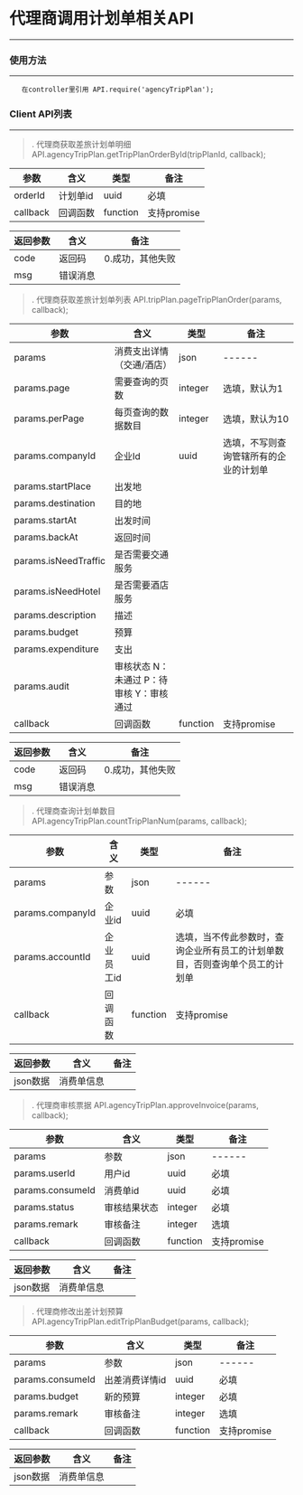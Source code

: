 # 代理商调用计划单相关API
---

### 使用方法
---

```
   在controller里引用 API.require('agencyTripPlan');
```

### Client API列表
---

>. 代理商获取差旅计划单明细 API.agencyTripPlan.getTripPlanOrderById(tripPlanId, callback);

| 参数                                    | 含义               |类型                  | 备注
|------                                 |------               |-----                |------
| orderId                                | 计划单id             |uuid              |必填
| callback                              | 回调函数             |function              |支持promise

| 返回参数 | 含义 | 备注 |
|---------|------|-----|
| code    | 返回码 | 0.成功，其他失败 |
| msg     | 错误消息 |



>. 代理商获取差旅计划单列表 API.tripPlan.pageTripPlanOrder(params, callback);

| 参数                                    | 含义               |类型                  | 备注
|------                                 |------               |-----                |------
| params                                | 消费支出详情（交通/酒店）             |json              |------
| params.page             |需要查询的页数  |integer  |选填，默认为1
| params.perPage              |每页查询的数据数目     |integer     |选填，默认为10
| params.companyId         |企业Id    |uuid    |选填，不写则查询管辖所有的企业的计划单
| params.startPlace        |出发地       |      |
| params.destination        |目的地      |      |
| params.startAt        |出发时间      |      |
| params.backAt        |返回时间      |    |
| params.isNeedTraffic        |是否需要交通服务      |        |
| params.isNeedHotel        |是否需要酒店服务      |       |
| params.description        |描述      |       |
| params.budget        |预算      |         |
| params.expenditure        |支出      |       |
| params.audit            |审核状态 N：未通过 P：待审核 Y：审核通过     |        |
| callback                              | 回调函数             |function              |支持promise

| 返回参数 | 含义 | 备注 |
|---------|------|-----|
| code    | 返回码 | 0.成功，其他失败 |
| msg     | 错误消息 |


>. 代理商查询计划单数目 API.agencyTripPlan.countTripPlanNum(params, callback);

| 参数                                    | 含义               |类型                  | 备注
|------                                 |------               |-----                |------
| params                                | 参数             |json              |------
| params.companyId                         |企业id            |uuid                 |必填
| params.accountId                         |企业员工id            |uuid                 |选填，当不传此参数时，查询企业所有员工的计划单数目，否则查询单个员工的计划单
| callback                              | 回调函数             |function              |支持promise

| 返回参数 | 含义 | 备注 |
|---------|------|-----|
| json数据     | 消费单信息 |


>. 代理商审核票据 API.agencyTripPlan.approveInvoice(params, callback);

| 参数                                    | 含义               |类型                  | 备注
|------                                 |------               |-----                |------
| params                                | 参数             |json              |------
| params.userId                         |用户id            |uuid                 |必填
| params.consumeId                         |消费单id            |uuid                 |必填
| params.status                         |审核结果状态            |integer                |必填
| params.remark                         |审核备注              |integer                |选填
| callback                              | 回调函数             |function              |支持promise

| 返回参数 | 含义 | 备注 |
|---------|------|-----|
| json数据     | 消费单信息 |


>. 代理商修改出差计划预算 API.agencyTripPlan.editTripPlanBudget(params, callback);

| 参数                                    | 含义               |类型                  | 备注
|------                                 |------               |-----                |------
| params                                | 参数             |json              |------
| params.consumeId                         |出差消费详情id            |uuid                 |必填
| params.budget                         |新的预算            |integer                |必填
| params.remark                         |审核备注              |integer                |选填
| callback                              | 回调函数             |function              |支持promise

| 返回参数 | 含义 | 备注 |
|---------|------|-----|
| json数据     | 消费单信息 |